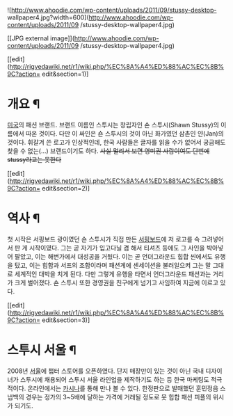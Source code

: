 ![http://www.ahoodie.com/wp-content/uploads/2011/09/stussy-desktop-
wallpaper4.jpg?width=600](http://www.ahoodie.com/wp-content/uploads/2011/09
/stussy-desktop-wallpaper4.jpg)

[[JPG external image]](http://www.ahoodie.com/wp-content/uploads/2011/09
/stussy-desktop-wallpaper4.jpg)

[[edit](http://rigvedawiki.net/r1/wiki.php/%EC%8A%A4%ED%88%AC%EC%8B%9C?action=
edit&section=1)]

# 개요 ¶

[미국](%EB%AF%B8%EA%B5%AD.md)의 패션 브랜드. 브랜드 이름인 스투시는 창립자인 숀 스투시(Shawn Stussy)의
이름에서 따온 것이다. 다만 이 싸인은 숀 스투시의 것이 아닌 화가였던 삼촌인 얀(Jan)의 것이다. 휘갈겨 쓴 로고가 인상적인데, 한국
사람들은 글자를 읽을 수가 없어서 궁금해도 찾을 수 없는(...) 브랜드이기도 하다. <del>사실 멀리서 보면 영미권 사람이여도 단번에
stussy라고는 못한다</del>

  
  

[[edit](http://rigvedawiki.net/r1/wiki.php/%EC%8A%A4%ED%88%AC%EC%8B%9C?action=
edit&section=2)]

# 역사 ¶

첫 시작은 서핑보드 광이였던 숀 스투시가 직접 만든
[서핑보드](%EC%84%9C%ED%95%91%EB%B3%B4%EB%93%9C.md)에 저 로고를 슥 그려넣어서 판 게 시작이였다.
그는 곧 자기가 입고다닐 겸 해서 티셔츠 등에도 그 사인을 박아넣어 팔았고, 이는 해변가에서 대성공을 거뒀다. 이는 곧 언더그라운드 힙합
씬에서도 유행을 탔고, 이는 힙합과 서프의 조합이라며 패션계에 센세이션을 불러일으켜 그는 말 그대로 세계적인 대박을 치게 된다. 다만 그렇게
유행을 타면서 언더그라운드 패션과는 거리가 크게 벌어졌다. 숀 스투시 또한 경영권을 친구에게 넘기고 사임하여 지금에 이르고 있다.

  
  

[[edit](http://rigvedawiki.net/r1/wiki.php/%EC%8A%A4%ED%88%AC%EC%8B%9C?action=
edit&section=3)]

# 스투시 서울 ¶

2008년 [서울](%EC%84%9C%EC%9A%B8.md)에 챕터 스토어를 오픈하였다. 단지 매장만이 있는 것이 아닌 국내 디자이너가
스투시에 채용되어 스투시 서울 라인업을 제작하기도 하는 등 한국 마케팅도 적극적이다. 온라인에서는
[카시나](%EC%B9%B4%EC%8B%9C%EB%82%98.md)를 통해 만나 볼 수 있다. 한정판으로 발매했던 훈민정음 스냅백의
경우는 정가의 3~5배에 달하는 가격에 거래될 정도로 뭇 힙합 패션 피플의 위시가 되기도.

